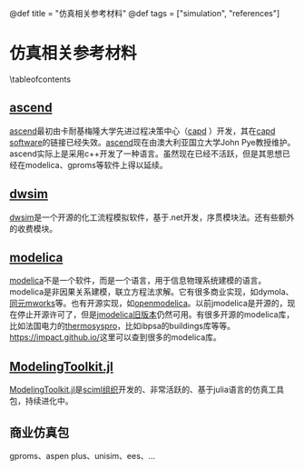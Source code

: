 @def title = "仿真相关参考材料"
@def tags = ["simulation", "references"]

# 仿真相关参考材料

\tableofcontents

## [ascend](https://ascend4.org/)
[ascend](https://ascend4.org/)最初由卡耐基梅隆大学先进过程决策中心（[capd](http://capd.cheme.cmu.edu/) ）开发，其在[capd software](http://capd.cheme.cmu.edu/software.html)的链接已经失效。[ascend](https://ascend4.org/)现在由澳大利亚国立大学John Pye教授维护。ascend实际上是采用c++开发了一种语言。虽然现在已经不活跃，但是其思想已经在modelica、gproms等软件上得以延续。

## [dwsim](https://dwsim.org/)
[dwsim](https://dwsim.org/)是一个开源的化工流程模拟软件，基于.net开发，序贯模块法。还有些额外的收费模块。

## [modelica](https://modelica.org/)
[modelica](https://modelica.org/)不是一个软件，而是一个语言，用于信息物理系统建模的语言。modelica是非因果关系建模，联立方程法求解。它有很多商业实现，如dymola、[同元mworks](https://www.tongyuan.cc/)等。也有开源实现，如[openmodelica](https://openmodelica.org/)。以前jmodelica是开源的，现在停止开源许可了，但是[jmodelica旧版本](https://github.com/JModelica/JModelica)仍然可用。有很多开源的modelica库，比如法国电力的[thermosyspro](https://thermosyspro.com/)，比如ibpsa的buildings库等等。<https://impact.github.io/>这里可以查到很多的modelica库。

## [ModelingToolkit.jl](https://github.com/SciML/ModelingToolkit.jl)
[ModelingToolkit.jl](https://github.com/SciML/ModelingToolkit.jl)是[sciml组织](https://sciml.ai/)开发的、非常活跃的、基于julia语言的仿真工具包，持续进化中。

## 商业仿真包
gproms、aspen plus、unisim、ees、...
